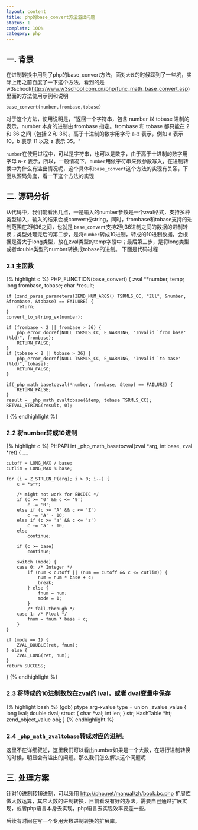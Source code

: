 ```yaml
---
layout: content
title: php的base_convert方法溢出问题
status: 1
complete: 100% 
category: php
---
```


## 一. 背景

在进制转换中用到了php的base_convert方法，面对`大数`的时候踩到了一些坑，实际上用之前百度了一下这个方法，看到的是w3school(http://www.w3school.com.cn/php/func_math_base_convert.asp)里面的方法使用示例和说明

`base_convert(number,frombase,tobase)`

对于这个方法，使用说明是，"返回一个字符串，包含 number 以 tobase 进制的表示。number 本身的进制由 frombase 指定。frombase 和 tobase 都只能在 2 和 36 之间（包括 2 和 36）。高于十进制的数字用字母 a-z 表示，例如 a 表示 10，b 表示 11 以及 z 表示 35。"

`number`在使用过程中，可以是字符串，也可以是数字，由于高于十进制的数字用字母 a-z 表示，所以，一般情况下，`number`用做字符串来做参数写入，在进制转换中为什么有溢出情况呢，这个具体和`base_convert`这个方法的实现有关系，下面从源码角度，看一下这个方法的实现


## 二. 源码分析

从代码中，我们能看出几点，一是输入的number参数是一个zval格式，支持多种类型输入，输入的结果会被convert成string，同时，frombase和tobase支持的进制范围在2到36之间，也就是 `base_convert`支持2到36进制之间的数据的进制转换；类型处理完后的第二步，是将`number`转成10进制，转成的10进制数据，会根据是否大于long类型，放在zval类型的temp字段中；最后第三步，是将long类型或者double类型的number转换成tobase的进制。 下面是代码过程

### 2.1 主函数
{% highlight c %}
PHP_FUNCTION(base_convert)
{
	zval **number, temp;
	long frombase, tobase;
	char *result;

	if (zend_parse_parameters(ZEND_NUM_ARGS() TSRMLS_CC, "Zll", &number, &frombase, &tobase) == FAILURE) {
		return;
	}
	convert_to_string_ex(number);
	
	if (frombase < 2 || frombase > 36) {
		php_error_docref(NULL TSRMLS_CC, E_WARNING, "Invalid `from base' (%ld)", frombase);
		RETURN_FALSE;
	}
	if (tobase < 2 || tobase > 36) {
		php_error_docref(NULL TSRMLS_CC, E_WARNING, "Invalid `to base' (%ld)", tobase);
		RETURN_FALSE;
	}

	if(_php_math_basetozval(*number, frombase, &temp) == FAILURE) {
		RETURN_FALSE;
	}
	result = _php_math_zvaltobase(&temp, tobase TSRMLS_CC);
	RETVAL_STRING(result, 0);
} 
{% endhighlight %}


### 2.2 将number转成10进制
{% highlight c %}
PHPAPI int _php_math_basetozval(zval *arg, int base, zval *ret)
{
	....

	cutoff = LONG_MAX / base;
	cutlim = LONG_MAX % base;
	
	for (i = Z_STRLEN_P(arg); i > 0; i--) {
		c = *s++;

		/* might not work for EBCDIC */
		if (c >= '0' && c <= '9') 
			c -= '0';
		else if (c >= 'A' && c <= 'Z') 
			c -= 'A' - 10;
		else if (c >= 'a' && c <= 'z') 
			c -= 'a' - 10;
		else
			continue;

		if (c >= base)
			continue;
		
		switch (mode) {
		case 0: /* Integer */
			if (num < cutoff || (num == cutoff && c <= cutlim)) {
				num = num * base + c;
				break;
			} else {
				fnum = num;
				mode = 1;
			}
			/* fall-through */
		case 1: /* Float */
			fnum = fnum * base + c;
		}	
	}

	if (mode == 1) {
		ZVAL_DOUBLE(ret, fnum);
	} else {
		ZVAL_LONG(ret, num);
	}
	return SUCCESS;
}
{% endhighlight %}


### 2.3  将转成的10进制数放在zval的 lval，或者 dval变量中保存
{% highlight bash %}
(gdb) ptype arg->value
type = union _zvalue_value {
    long lval;
    double dval;
    struct {
        char *val;
        int len;
    } str;
    HashTable *ht;
    zend_object_value obj;
}
{% endhighlight %}

### 2.4 `_php_math_zvaltobase`转成对应的进制。 

这里不在详细叙述，这里我们可以看出number如果是一个大数，在进行进制转换的时候，明显会有溢出的问题。那么我们怎么解决这个问题呢


## 三. 处理方案

针对10进制转16进制，可以采用 http://php.net/manual/zh/book.bc.php 扩展库做大数运算，其它大数的进制转换，目前看没有好的办法，需要自己通过扩展实现，或者php语言本身去实现，php语言去实现效率要差一些。

后续有时间在写一个专用大数进制转换的扩展库。
